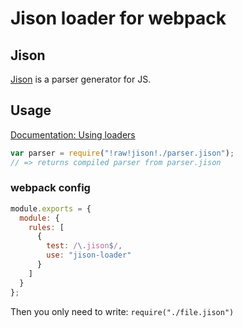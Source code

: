 # Jison loader for webpack

## Jison

[Jison](http://zaa.ch/jison/about/) is a parser generator for JS.

## Usage

[Documentation: Using loaders](http://webpack.github.io/docs/using-loaders.html)

``` javascript
var parser = require("!raw!jison!./parser.jison");
// => returns compiled parser from parser.jison
```

### webpack config

``` javascript
module.exports = {
  module: {
    rules: [
      {
        test: /\.jison$/,
        use: "jison-loader"
      }
    ]
  }
};
```

Then you only need to write: `require("./file.jison")`
